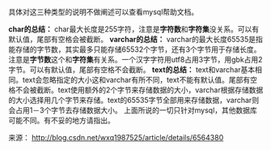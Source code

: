 具体对这三种类型的说明不做阐述可以查看mysql帮助文档。

**char的总结：**      char最大长度是255字符，注意是**字符数**和**字符集**没关系。可以有默认值，尾部有空格会被截断。
**varchar的总结：**      varchar的最大长度65535是指能存储的字节数，其实最多只能存储65532个字节，还有3个字节用于存储长度。注意是**字节数**这个和**字符集**有关系。一个汉字字符用utf8占用3字节，用gbk占用2字节。可以有默认值，尾部有空格不会截断。
**text的总结：**      text和varchar基本相同。text会忽略指定的大小这和varchar有所不同，text不能有默认值。尾部有空格不会被截断。text使用额外的2个字节来存储数据的大小，varchar根据存储数据的大小选择用几个字节来存储。text的65535字节全部用来存储数据，varchar则会占用1－3个字节去存储数据大小。
上面所说的一切只针对mysql，其他数据库可能不同。有不妥的地方请指出。

来源： <http://blog.csdn.net/wxq1987525/article/details/6564380>